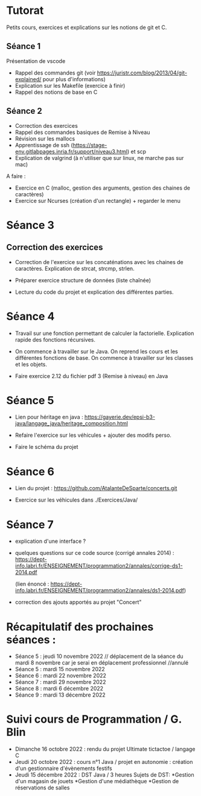 # Tutorat

Petits cours, exercices et explications sur les notions de git et C.

## Séance 1

Présentation de vscode

- Rappel des commandes git (voir https://juristr.com/blog/2013/04/git-explained/ pour plus d'informations)
- Explication sur les Makefile (exercice à finir)
- Rappel des notions de base en C

## Séance 2

- Correction des exercices
- Rappel des commandes basiques de Remise à Niveau
- Révision sur les mallocs
- Apprentissage de ssh (https://stage-env.gitlabpages.inria.fr/support/niveau3.html) et scp
- Explication de valgrind (à n'utiliser que sur linux, ne marche pas sur mac)

A faire :

- Exercice en C (malloc, gestion des arguments, gestion des chaines de caractères)
- Exercice sur Ncurses (création d'un rectangle) + regarder le menu

# Séance 3

## Correction des exercices

- Correction de l'exercice sur les concaténations avec les chaines de caractères. Explication de strcat, strcmp, strlen.

- Préparer exercice structure de données (liste chaînée)

- Lecture du code du projet et explication des différentes parties.

# Séance 4

- Travail sur une fonction permettant de calculer la factorielle. Explication rapide des fonctions récursives.

- On commence à travailler sur le Java. On reprend les cours et les différentes fonctions de base. On commence à travailler sur les classes et les objets.

- Faire exercice 2.12 du fichier pdf 3 (Remise à niveau) en Java

# Séance 5

- Lien pour héritage en java : https://gayerie.dev/epsi-b3-java/langage_java/heritage_composition.html

- Refaire l'exercice sur les véhicules + ajouter des modifs perso.

- Faire le schéma du projet

# Séance 6

- Lien du projet : https://github.com/AtalanteDeSparte/concerts.git

- Exercice sur les véhicules dans ./Exercices/Java/

# Séance 7

- explication d'une interface ?


- quelques questions sur ce code source (corrigé annales 2014) : https://dept-info.labri.fr/ENSEIGNEMENT/programmation2/annales/corrige-ds1-2014.pdf

    (lien énoncé : https://dept-info.labri.fr/ENSEIGNEMENT/programmation2/annales/ds1-2014.pdf)


- correction des ajouts apportés au projet "Concert"



# Récapitulatif des prochaines séances :

- Séance 5 : jeudi 10 novembre 2022 // déplacement de la séance du mardi 8 novembre car je serai en déplacement professionnel //annulé
- Séance 5 : mardi 15 novembre 2022
- Séance 6 : mardi 22 novembre 2022
- Séance 7 : mardi 29 novembre 2022
- Séance 8 : mardi 6 décembre 2022
- Séance 9 : mardi 13 décembre 2022

# Suivi cours de Programmation / G. Blin

- Dimanche 16 octobre 2022 : rendu du projet Ultimate tictactoe / langage C
- Jeudi 20 octobre 2022 : cours n°1 Java / projet en autonomie : création d'un gestionnaire d'évènements festifs
- Jeudi 15 décembre 2022 : DST Java / 3 heures
  Sujets de DST:
    *Gestion d'un magasin de jouets
    *Gestion d'une médiathèque
    *Gestion de réservations de salles
